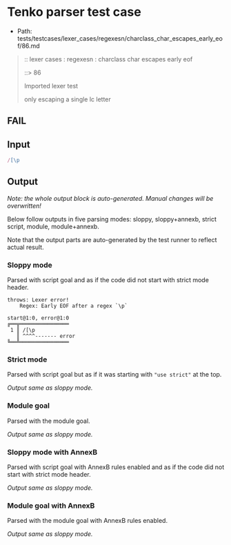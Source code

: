 # Tenko parser test case

- Path: tests/testcases/lexer_cases/regexesn/charclass_char_escapes_early_eof/86.md

> :: lexer cases : regexesn : charclass char escapes early eof
>
> ::> 86
>
> Imported lexer test
>
> only escaping a single lc letter

## FAIL

## Input

`````js
/[\p
`````

## Output

_Note: the whole output block is auto-generated. Manual changes will be overwritten!_

Below follow outputs in five parsing modes: sloppy, sloppy+annexb, strict script, module, module+annexb.

Note that the output parts are auto-generated by the test runner to reflect actual result.

### Sloppy mode

Parsed with script goal and as if the code did not start with strict mode header.

`````
throws: Lexer error!
    Regex: Early EOF after a regex `\p`

start@1:0, error@1:0
╔══╦════════════════
 1 ║ /[\p
   ║ ^^^^------- error
╚══╩════════════════

`````

### Strict mode

Parsed with script goal but as if it was starting with `"use strict"` at the top.

_Output same as sloppy mode._

### Module goal

Parsed with the module goal.

_Output same as sloppy mode._

### Sloppy mode with AnnexB

Parsed with script goal with AnnexB rules enabled and as if the code did not start with strict mode header.

_Output same as sloppy mode._

### Module goal with AnnexB

Parsed with the module goal with AnnexB rules enabled.

_Output same as sloppy mode._
